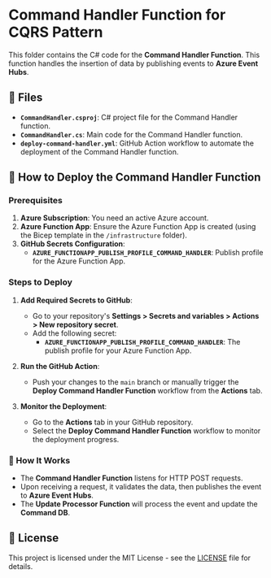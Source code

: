 # Command Handler Function for CQRS Pattern

This folder contains the C# code for the **Command Handler Function**. This function handles the insertion of data by publishing events to **Azure Event Hubs**.

## 📑 Files

- **`CommandHandler.csproj`**: C# project file for the Command Handler function.
- **`CommandHandler.cs`**: Main code for the Command Handler function.
- **`deploy-command-handler.yml`**: GitHub Action workflow to automate the deployment of the Command Handler function.

## 🚀 How to Deploy the Command Handler Function

### Prerequisites

1. **Azure Subscription**: You need an active Azure account.
2. **Azure Function App**: Ensure the Azure Function App is created (using the Bicep template in the `/infrastructure` folder).
3. **GitHub Secrets Configuration**:
   - **`AZURE_FUNCTIONAPP_PUBLISH_PROFILE_COMMAND_HANDLER`**: Publish profile for the Azure Function App.

### Steps to Deploy

1. **Add Required Secrets to GitHub**:
   - Go to your repository's **Settings > Secrets and variables > Actions > New repository secret**.
   - Add the following secret:
     - **`AZURE_FUNCTIONAPP_PUBLISH_PROFILE_COMMAND_HANDLER`**: The publish profile for your Azure Function App.

2. **Run the GitHub Action**:
   - Push your changes to the `main` branch or manually trigger the **Deploy Command Handler Function** workflow from the **Actions** tab.

3. **Monitor the Deployment**:
   - Go to the **Actions** tab in your GitHub repository.
   - Select the **Deploy Command Handler Function** workflow to monitor the deployment progress.

### 📝 How It Works

- The **Command Handler Function** listens for HTTP POST requests.
- Upon receiving a request, it validates the data, then publishes the event to **Azure Event Hubs**.
- The **Update Processor Function** will process the event and update the **Command DB**.

## 📄 License

This project is licensed under the MIT License - see the [LICENSE](../LICENSE) file for details.
